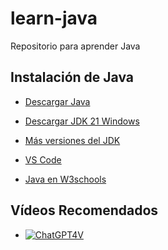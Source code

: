 # learn-java
Repositorio para aprender Java

## Instalación de Java
- [Descargar Java](https://www.java.com/es/download/ie_manual.jsp)
- [Descargar JDK 21 Windows](https://download.oracle.com/java/21/latest/jdk-21_windows-x64_bin.msi)
- [Más versiones del JDK](https://www.oracle.com/java/technologies/downloads)
- [VS Code](https://code.visualstudio.com/download)

- [Java en W3schools](https://www.w3schools.com/java/default.asp)

## Vídeos Recomendados
- [![ChatGPT4V](<img width="363" alt="image" src="https://github.com/cesarlpb/learn-java/assets/25636436/8b8e385b-fc2c-45c0-a530-29fd16e56451">
)](https://www.youtube.com/watch?v=mu0pCB6ZgWI "Análisis de GPT-4V | ¡La VISIÓN ya ha llegado a ChatGPT!")

